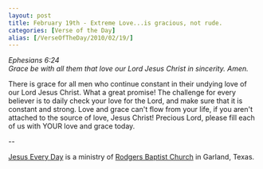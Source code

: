 ```yaml
---
layout: post
title: February 19th - Extreme Love...is gracious, not rude.
categories: [Verse of the Day]
alias: [/VerseOfTheDay/2010/02/19/]
---
```


_Ephesians 6:24  
Grace be with all them that love our Lord Jesus Christ in sincerity.
Amen._

There is grace for all men who continue constant in their undying
love of our Lord Jesus Christ. What a great promise! The challenge
for every believer is to daily check your love for the Lord, and make
sure that it is constant and strong. Love and grace can't flow from
your life, if you aren't attached to the source of love, Jesus
Christ! Precious Lord, please fill each of us with YOUR love and
grace today.

 --

<a href=http://jesuseveryday.net>Jesus Every Day</a> is a ministry of <a href=http://rodgersbaptist.net>Rodgers Baptist Church</a> in Garland, Texas.
